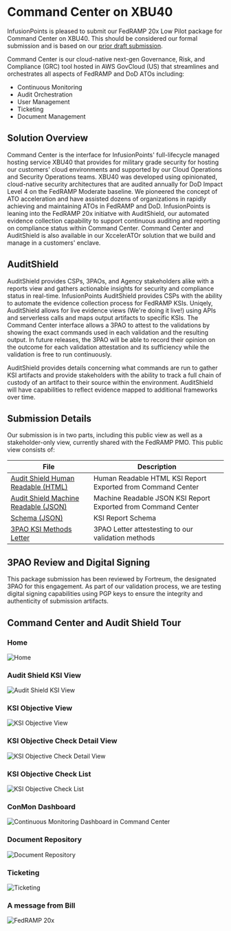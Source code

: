 # Command Center on XBU40
InfusionPoints is pleased to submit our FedRAMP 20x Low Pilot package for Command Center on XBU40. This should be considered our formal submission and is based on our [prior draft submission](https://github.com/InfusionPoints/infpts_fedramp20x_draft).

Command Center is our cloud-native next-gen Governance, Risk, and Compliance (GRC) tool hosted in AWS GovCloud (US) that streamlines and orchestrates all aspects of FedRAMP and DoD ATOs including:

- Continuous Monitoring
- Audit Orchestration
- User Management
- Ticketing
- Document Management

## Solution Overview
Command Center is the interface for InfusionPoints' full-lifecycle managed hosting service XBU40 that provides for military grade security for hosting our customers' cloud environments and supported by our Cloud Operations and Security Operations teams. XBU40 was developed using opinionated, cloud-native security architectures that are audited annually for DoD Impact Level 4 on the FedRAMP Moderate baseline. We pioneered the concept of ATO acceleration and have assisted dozens of organizations in rapidly achieving and maintaining ATOs in FedRAMP and DoD. InfusionPoints is leaning into the FedRAMP 20x initiatve with AuditShield, our automated evidence collection capability to support continuous auditing and reporting on compliance status within Command Center. Command Center and AuditShield is also available in our XccelerATOr solution that we build and manage in a customers' enclave.

## AuditShield
AuditShield provides CSPs, 3PAOs, and Agency stakeholders alike with a reports view and gathers actionable insights for security and compliance status in real-time. InfusionPoints AuditShield provides CSPs with the ability to automate the evidence collection process for FedRAMP KSIs. Uniqely, AuditShield allows for live evidence views (We're doing it live!) using APIs and serverless calls and maps output artifacts to specific KSIs. The Command Center interface allows a 3PAO to attest to the validations by showing the exact commands used in each validation and the resulting output. In future releases, the 3PAO will be able to record their opinion on the outcome for each validation attestation and its sufficiency while the validation is free to run continuously. 

AuditShield provides details concerning what commands are run to gather KSI artifacts and provide stakeholders with the ability to track a full chain of custody of an artifact to their source within the environment. AuditShield will have capabilities to reflect evidence mapped to additional frameworks over time. 

## Submission Details
Our submission is in two parts, including this public view as well as a stakeholder-only view, currently shared with the FedRAMP PMO. This public view consists of:

| File | Description |
|----------|----------|
| [Audit Shield Human Readable (HTML)](auditshield/AuditShield_Dashboard.html)    |  Human Readable HTML KSI Report Exported from Command Center  |
| [Audit Shield Machine Readable (JSON)](ksi_report_redacted.json)    |  Machine Readable JSON KSI Report Exported from Command Center  |
| [Schema (JSON)](schema.json)    |  KSI Report Schema  |
| [3PAO KSI Methods Letter](InfusionPoints-FedRAMP_20x_KSIs-Methods-Letter-05232025.pdf)  | 3PAO Letter attestesting to our validation methods |

## 3PAO Review and Digital Signing
This package submission has been reviewed by Fortreum, the designated 3PAO for this engagement. As part of our validation process, we are testing digital signing capabilities using PGP keys to ensure the integrity and authenticity of submission artifacts.

## Command Center and Audit Shield Tour
### Home
![Home](img/home.png)

### Audit Shield KSI View
![Audit Shield KSI View](img/as-1.png)

### KSI Objective View
![KSI Objective View](img/as-2.png)

### KSI Objective Check Detail View
![KSI Objective Check Detail View](img/as-4.png)

### KSI Objective Check List
![KSI Objective Check List](img/as-5.png)

### ConMon Dashboard
![Continuous Monitoring Dashboard in Command Center](img/conmon.png)

### Document Repository
![Document Repository](img/document_repository.png)

### Ticketing
![Ticketing](img/ticketing.png)

### A message from Bill
![FedRAMP 20x](img/do-it-live.png)